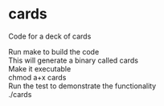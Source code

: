 # cards
Code for a deck of cards  

Run make to build the code  
This will generate a binary called cards  
Make it executable  
chmod a+x cards  
Run the test to demonstrate the functionality  
./cards
